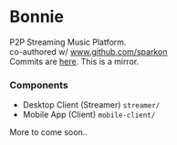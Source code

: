 # Bonnie
P2P Streaming Music Platform.  
co-authored w/ www.github.com/sparkon  
Commits are [here](https://www.github.com/sparkon/bonnie). This is a mirror.

### Components
- Desktop Client (Streamer) `streamer/`
- Mobile App (Client) `mobile-client/`

More to come soon..